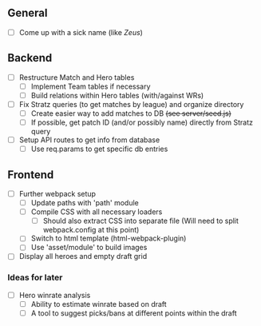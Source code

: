 ## General
- [ ] Come up with a sick name (like *Zeus*)

## Backend
- [ ] Restructure Match and Hero tables
    - [ ] Implement Team tables if necessary
    - [ ] Build relations within Hero tables (with/against WRs)
- [ ] Fix Stratz queries (to get matches by league) and organize directory
    - [ ] Create easier way to add matches to DB ~~(see server/seed.js)~~
    - [ ] If possible, get patch ID (and/or possibly name) directly from Stratz query
- [ ] Setup API routes to get info from database
    - [ ] Use req.params to get specific db entries

## Frontend
- [ ] Further webpack setup
    - [ ] Update paths with 'path' module
    - [ ] Compile CSS with all necessary loaders
        - [ ] Should also extract CSS into separate file (Will need to split webpack.config at this point)
    - [ ] Switch to html template (html-webpack-plugin)
    - [ ] Use 'asset/module' to build images
- [ ] Display all heroes and empty draft grid

### Ideas for later
- [ ] Hero winrate analysis
    - [ ] Ability to estimate winrate based on draft
    - [ ] A tool to suggest picks/bans at different points within the draft
